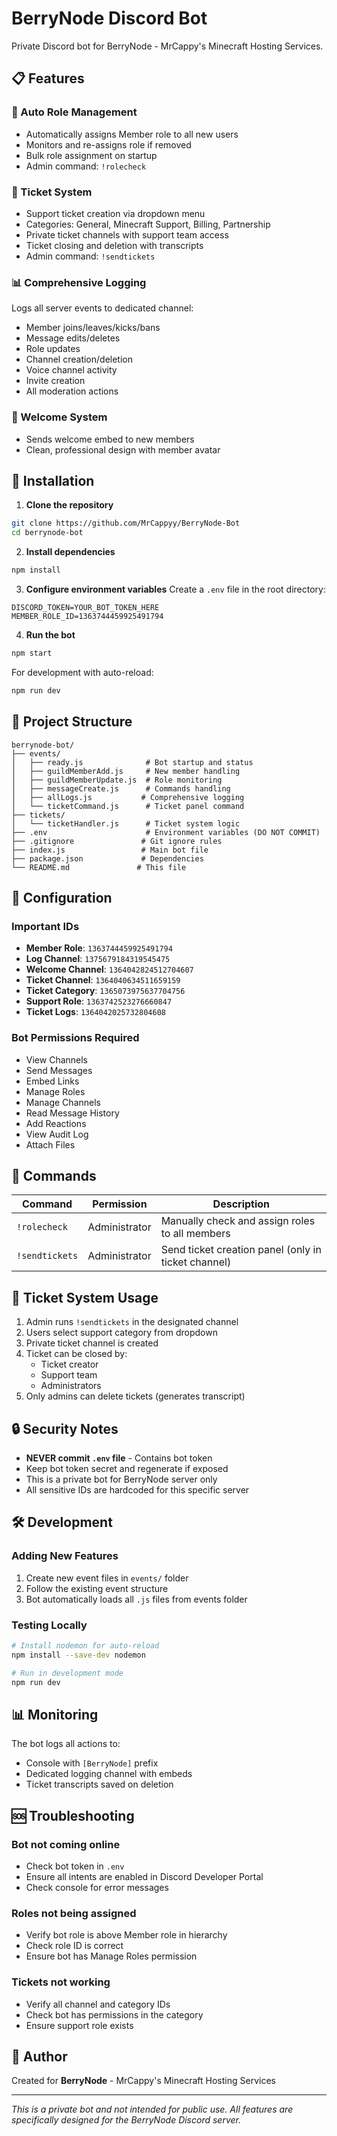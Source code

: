 # BerryNode Discord Bot

Private Discord bot for BerryNode - MrCappy's Minecraft Hosting Services.

## 📋 Features

### 🎯 Auto Role Management
- Automatically assigns Member role to all new users
- Monitors and re-assigns role if removed
- Bulk role assignment on startup
- Admin command: `!rolecheck`

### 🎫 Ticket System
- Support ticket creation via dropdown menu
- Categories: General, Minecraft Support, Billing, Partnership
- Private ticket channels with support team access
- Ticket closing and deletion with transcripts
- Admin command: `!sendtickets`

### 📊 Comprehensive Logging
Logs all server events to dedicated channel:
- Member joins/leaves/kicks/bans
- Message edits/deletes
- Role updates
- Channel creation/deletion
- Voice channel activity
- Invite creation
- All moderation actions

### 👋 Welcome System
- Sends welcome embed to new members
- Clean, professional design with member avatar

## 🚀 Installation

1. **Clone the repository**
```bash
git clone https://github.com/MrCappyy/BerryNode-Bot
cd berrynode-bot
```

2. **Install dependencies**
```bash
npm install
```

3. **Configure environment variables**
Create a `.env` file in the root directory:
```env
DISCORD_TOKEN=YOUR_BOT_TOKEN_HERE
MEMBER_ROLE_ID=1363744459925491794
```

4. **Run the bot**
```bash
npm start
```

For development with auto-reload:
```bash
npm run dev
```

## 📁 Project Structure
```
berrynode-bot/
├── events/
│   ├── ready.js              # Bot startup and status
│   ├── guildMemberAdd.js     # New member handling
│   ├── guildMemberUpdate.js  # Role monitoring
│   ├── messageCreate.js      # Commands handling
│   ├── allLogs.js           # Comprehensive logging
│   └── ticketCommand.js      # Ticket panel command
├── tickets/
│   └── ticketHandler.js      # Ticket system logic
├── .env                      # Environment variables (DO NOT COMMIT)
├── .gitignore               # Git ignore rules
├── index.js                 # Main bot file
├── package.json             # Dependencies
└── README.md               # This file
```

## 🔧 Configuration

### Important IDs
- **Member Role**: `1363744459925491794`
- **Log Channel**: `1375679184319545475`
- **Welcome Channel**: `1364042824512704607`
- **Ticket Channel**: `1364040634511659159`
- **Ticket Category**: `1365073975637704756`
- **Support Role**: `1363742523276660847`
- **Ticket Logs**: `1364042025732804608`

### Bot Permissions Required
- View Channels
- Send Messages
- Embed Links
- Manage Roles
- Manage Channels
- Read Message History
- Add Reactions
- View Audit Log
- Attach Files

## 📝 Commands

| Command | Permission | Description |
|---------|------------|-------------|
| `!rolecheck` | Administrator | Manually check and assign roles to all members |
| `!sendtickets` | Administrator | Send ticket creation panel (only in ticket channel) |

## 🎫 Ticket System Usage

1. Admin runs `!sendtickets` in the designated channel
2. Users select support category from dropdown
3. Private ticket channel is created
4. Ticket can be closed by:
   - Ticket creator
   - Support team
   - Administrators
5. Only admins can delete tickets (generates transcript)

## 🔒 Security Notes

- **NEVER commit `.env` file** - Contains bot token
- Keep bot token secret and regenerate if exposed
- This is a private bot for BerryNode server only
- All sensitive IDs are hardcoded for this specific server

## 🛠️ Development

### Adding New Features
1. Create new event files in `events/` folder
2. Follow the existing event structure
3. Bot automatically loads all `.js` files from events folder

### Testing Locally
```bash
# Install nodemon for auto-reload
npm install --save-dev nodemon

# Run in development mode
npm run dev
```

## 📊 Monitoring

The bot logs all actions to:
- Console with `[BerryNode]` prefix
- Dedicated logging channel with embeds
- Ticket transcripts saved on deletion

## 🆘 Troubleshooting

### Bot not coming online
- Check bot token in `.env`
- Ensure all intents are enabled in Discord Developer Portal
- Check console for error messages

### Roles not being assigned
- Verify bot role is above Member role in hierarchy
- Check role ID is correct
- Ensure bot has Manage Roles permission

### Tickets not working
- Verify all channel and category IDs
- Check bot has permissions in the category
- Ensure support role exists

## 👤 Author

Created for **BerryNode** - MrCappy's Minecraft Hosting Services

---

*This is a private bot and not intended for public use. All features are specifically designed for the BerryNode Discord server.*
